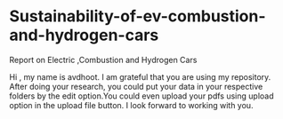 # Sustainability-of-ev-combustion-and-hydrogen-cars
Report on Electric ,Combustion and Hydrogen Cars

Hi , my name is avdhoot. I am grateful that you are using my repository. After doing your research, you could put your data in your respective folders by the edit option.You could even upload your pdfs using upload option in the upload file button. I look forward to working with you.

